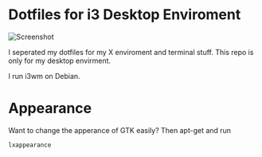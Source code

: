 
# Dotfiles for i3 Desktop Enviroment

![Screenshot]()


I seperated my dotfiles for my X enviroment and terminal stuff. This repo is only for my desktop envirment.

I run i3wm on Debian.


# Appearance

Want to change the apperance of GTK easily? Then apt-get and run

    lxappearance


